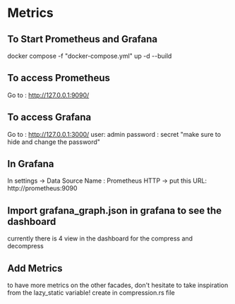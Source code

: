 
# Metrics

## To Start Prometheus and Grafana

docker compose -f "docker-compose.yml" up -d --build

## To access Prometheus

Go to : http://127.0.0.1:9090/

## To access Grafana

Go to : http://127.0.0.1:3000/
user: admin
password : secret 
"make sure to hide and change the password"

## In Grafana

In settings -> Data Source
Name : Prometheus
HTTP ->  put this URL: http://prometheus:9090

## Import grafana_graph.json in grafana to see the dashboard

currently there is 4 view in the dashboard for the compress and decompress 

## Add Metrics

to have more metrics on the other facades, don't hesitate to take inspiration from the lazy_static variable! create in compression.rs file


